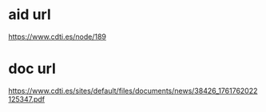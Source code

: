 # aid url
https://www.cdti.es/node/189

# doc url
https://www.cdti.es/sites/default/files/documents/news/38426_1761762022125347.pdf
        